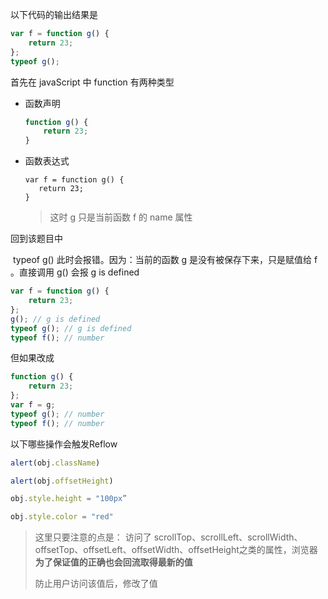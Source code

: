以下代码的输出结果是

```javascript
var f = function g() {
    return 23;
};
typeof g();
```

首先在 javaScript 中 function 有两种类型

* 函数声明

  ```javascript
  function g() {
      return 23;
  }
  ```

* 函数表达式

  ```
  var f = function g() {
     return 23;
  }
  ```

  > 这时 g 只是当前函数 f 的 name 属性



回到该题目中

​    typeof g() 此时会报错。因为：当前的函数 g 是没有被保存下来，只是赋值给 f 。直接调用 g() 会报 g is defined

```javascript
var f = function g() {
    return 23;
};
g(); // g is defined
typeof g(); // g is defined
typeof f(); // number
```

但如果改成

```javascript
function g() {
    return 23;
};
var f = g;
typeof g(); // number
typeof f(); // number
```



以下哪些操作会触发Reflow

```javascript
alert(obj.className)

alert(obj.offsetHeight)

obj.style.height = "100px”

obj.style.color = "red"
```

> 这里只要注意的点是： 访问了 scrollTop、scrollLeft、scrollWidth、offsetTop、offsetLeft、offsetWidth、offsetHeight之类的属性，浏览器**为了保证值的正确也会回流取得最新的值**
>
> 防止用户访问该值后，修改了值

